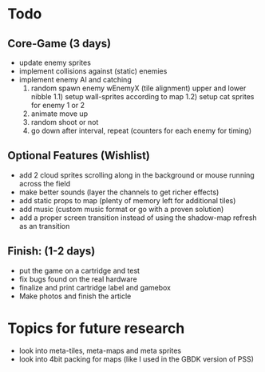# Todo

## Core-Game (3 days)
- update enemy sprites
- implement collisions against (static) enemies
- implement enemy AI and catching
    1) random spawn enemy wEnemyX (tile alignment) upper and lower nibble
    1.1) setup wall-sprites according to map
    1.2) setup cat sprites for enemy 1 or 2
    2) animate move up
    3) random shoot or not
    4) go down after interval, repeat
    (counters for each enemy for timing)

## Optional Features (Wishlist)
- add 2 cloud sprites scrolling along in the background or mouse running across the field
- make better sounds (layer the channels to get richer effects)
- add static props to map (plenty of memory left for additional tiles)
- add music (custom music format or go with a proven solution)
- add a proper screen transition instead of using the shadow-map refresh as an transition

## Finish: (1-2 days)

- put the game on a cartridge and test
- fix bugs found on the real hardware
- finalize and print cartridge label and gamebox
- Make photos and finish the article

# Topics for future research

- look into meta-tiles, meta-maps and meta sprites
- look into 4bit packing for maps (like I used in the GBDK version of PSS)